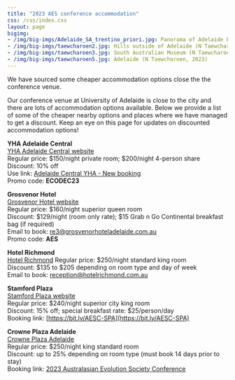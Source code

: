 ```yaml
---
title: "2023 AES conference accommodation"
css: /css/index.css
layout: page
bigimg:
- /img/big-imgs/Adelaide_SA_trentino_priori.jpg: Panorama of Adelaide by Trentino Priori (Wikimedia Commons, 2014)
- /img/big-imgs/taewcharoen2.jpg: Hills outside of Adelaide (N Taewcharoen, 2023)
- /img/big-imgs/taewcharoen3.jpg: South Australian Museum (N Taewcharoen, 2023)
- /img/big-imgs/taewcharoen5.jpg: Adelaide (N Taewcharoen, 2023)
---
```


We have sourced some cheaper accommodation options close the the conference venue.   

Our conference venue at University of Adelaide is close to the city and there are lots of accommodation options available. Below we provide a list of some of the cheaper nearby options and places where we have managed to get a discount. Keep an eye on this page for updates on discounted accommodation options!

**YHA Adelaide Central**  
[YHA Adelaide Central website](https://www.yha.com.au/hostels/sa/adelaide/adelaide-backpackers-hostel/)  
Regular price: $150/night private room; $200/night 4-person share  
Discount: 10% off   
Use link: [Adelaide Central YHA - New booking](https://app.mews.com/distributor/cb051d41-9f52-4f7b-9abe-ad96008a42e9?mewsVoucherCode=ECODEC23)  
Promo code: **ECODEC23**


**Grosvenor Hotel**  
[Grosvenor Hotel website](https://www.grosvenorhoteladelaide.com.au)  
Regular price: $160/night superior queen room  
Discount: $129/night (room only rate); $15 Grab n Go Continental breakfast bag (if required)  
Email to book: re3@grosvenorhoteladelaide.com.au  
Promo code: **AES**  


**Hotel Richmond**  
[Hotel Richmond](https://www.hotelrichmond.com.au)
Regular price: $250/night standard king room  
Discount: $135 to $205 depending on room type and day of week  
Email to book: [reception@hotelrichmond.com.au](mailto:reception@hotelrichmond.com.au)  


**Stamford Plaza**  
[Stamford Plaza website](https://www.stamford.com.au/hotels/stamford-plaza-adelaide-hotel/)  
Regular price: $240/night superior city king room  
Discount: 15% off; special breakfast rate: $25/person/day  
Booking link: [https://bit.ly/AESC-SPA](https://bit.ly/AESC-SPA)  


**Crowne Plaza Adelaide**  
[Crowne Plaza Adelaide](https://adelaide.crowneplaza.com)  
Regular price: $250/night king standard room  
Discount: up to 25% depending on room type (must book 14 days prior to stay)  
Booking link: [2023 Australasian Evolution Society Conference](https://www.ihg.com/crowneplaza/hotels/gb/en/adelaide/adlad/hoteldetail?fromRedirect=true&qSrt=sBR&qSlH=ADLAD&qCiD=11&qCiMy=112023&qCoD=17&qCoMy=112023&qAAR=IDAP0&qRtP=IDAP0&setPMCookies=true&qSHBrC=CP&qDest=27%20Frome%20Street%2C%20Adelaide%2C%20SA%2C%20AU&srb_u=1)  




